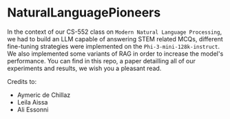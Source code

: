 # NaturalLanguagePioneers

In the context of our CS-552 class on `Modern Natural Language Processing`, we had to build an LLM capable of answering STEM related MCQs,
different fine-tuning strategies were implemented on the `Phi-3-mini-128k-instruct`.
We also implemented some variants of RAG in order to increase the model's performance.
You can find in this repo, a paper detailling all of our experiments and results, we wish you a pleasant read.

Credits to:
- Aymeric de Chillaz
- Leila Aissa
- Ali Essonni
